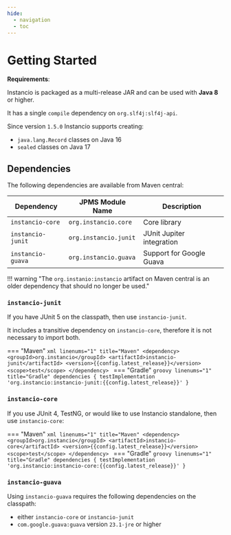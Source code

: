 ```yaml
---
hide:
  - navigation
  - toc
---
```


# Getting Started

**Requirements**:

Instancio is packaged as a multi-release JAR and can be used with **Java 8** or higher.

It has a single `compile` dependency on `org.slf4j:slf4j-api`.

Since version `1.5.0` Instancio supports creating:

- `java.lang.Record` classes on Java 16
- `sealed` classes on Java 17

## Dependencies

The following dependencies are available from Maven central:


| Dependency            | JPMS Module Name          | Description               |
| --------------------- |---------------------------|---------------------------|
| `instancio-core`      | `org.instancio.core`      | Core library              |
| `instancio-junit`     | `org.instancio.junit`     | JUnit Jupiter integration |
| `instancio-guava`     | `org.instancio.guava`     | Support for Google Guava  |


!!! warning "The `org.instanio:instancio` artifact on Maven central is an older dependency that should no longer be used."

### **`instancio-junit`**

If you have JUnit 5 on the classpath, then use `instancio-junit`.

It includes a transitive dependency on `instancio-core`, therefore it is not necessary to import both.


=== "Maven"
    ```xml linenums="1" title="Maven"
    <dependency>
        <groupId>org.instancio</groupId>
        <artifactId>instancio-junit</artifactId>
        <version>{{config.latest_release}}</version>
        <scope>test</scope>
    </dependency>
    ```
=== "Gradle"
    ```groovy linenums="1" title="Gradle"
    dependencies {
        testImplementation 'org.instancio:instancio-junit:{{config.latest_release}}'
    }
    ```

### **`instancio-core`**

If you use JUnit 4, TestNG, or would like to use Instancio standalone, then use `instancio-core`:

=== "Maven"
    ```xml linenums="1" title="Maven"
    <dependency>
        <groupId>org.instancio</groupId>
        <artifactId>instancio-core</artifactId>
        <version>{{config.latest_release}}</version>
        <scope>test</scope>
    </dependency>
    ```
=== "Gradle"
    ```groovy linenums="1" title="Gradle"
    dependencies {
        testImplementation 'org.instancio:instancio-core:{{config.latest_release}}'
    }
    ```

### **`instancio-guava`**

Using `instancio-guava` requires the following dependencies on the classpath:

- either `instancio-core` or `instancio-junit`
- `com.google.guava:guava` version `23.1-jre` or higher

